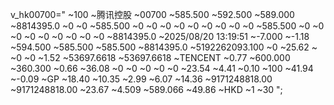 v_hk00700="
~100
~腾讯控股
~00700
~585.500
~592.500
~589.000
~8814395.0
~0
~0
~585.500
~0
~0
~0
~0
~0
~0
~0
~0
~0
~585.500
~0
~0
~0
~0
~0
~0
~0
~0
~0
~8814395.0
~2025/08/20 13:19:51
~-7.000
~-1.18
~594.500
~585.500
~585.500
~8814395.0
~5192262093.100
~0
~25.62
~
~0
~0
~1.52
~53697.6618
~53697.6618
~TENCENT
~0.77
~600.000
~360.300
~0.66
~36.08
~0
~0
~0
~0
~0
~23.54
~4.41
~0.10
~100
~41.94
~-0.09
~GP
~18.40
~10.35
~2.99
~6.07
~14.36
~9171248818.00
~9171248818.00
~23.67
~4.509
~589.066
~49.86
~HKD
~1
~30
";
